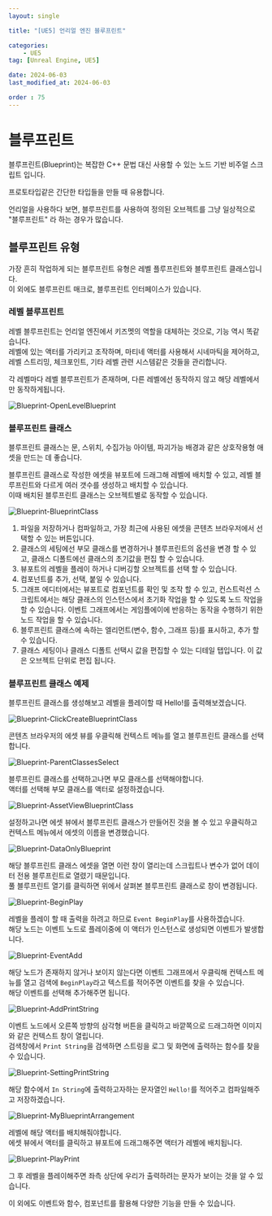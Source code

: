 ```yaml
---
layout: single

title: "[UE5] 언리얼 엔진 블루프린트"

categories:
    - UE5
tag: [Unreal Engine, UE5]

date: 2024-06-03
last_modified_at: 2024-06-03

order : 75
---
```


# 블루프린트

블루프린트(Blueprint)는 복잡한 C++ 문법 대신 사용할 수 있는 노드 기반 비주얼 스크립트 입니다.  

프로토타입같은 간단한 타입들을 만들 때 유용합니다.

언리얼을 사용하다 보면, 블루프린트를 사용하여 정의된 오브젝트를 그냥 일상적으로 "블루프린트" 라 하는 경우가 많습니다.

## 블루프린트 유형

가장 흔히 작업하게 되는 블루프린트 유형은 레벨 플루프린트와 블루프린트 클래스입니다.  
이 외에도 블루프린트 매크로, 블루프린트 인터페이스가 있습니다.

### 레벨 블루프린트

레벨 블루프린트는 언리얼 엔진에서 키즈멧의 역할을 대체하는 것으로, 기능 역시 똑같습니다.  
레벨에 있는 액터를 가리키고 조작하며, 마티네 액터를 사용해서 시네마틱을 제어하고, 레벨 스트리밍, 체크포인트, 기타 레벨 관련 시스템같은 것들을 관리합니다.

각 레벨마다 레벨 블루프린트가 존재하며, 다른 레벨에선 동작하지 않고 해당 레벨에서만 동작하게됩니다.

![Blueprint-OpenLevelBlueprint]({{site.url}}/images/ue5/ue5/2024-06-03-Blueprint/Blueprint-OpenLevelBlueprint.PNG)

### 블루프린트 클래스

블루프린트 클래스는 문, 스위치, 수집가능 아이템, 파괴가능 배경과 같은 상호작용형 애셋을 만드는 데 좋습니다.

블루프린트 클래스로 작성한 에셋을 뷰포트에 드래그해 레벨에 배치할 수 있고, 레벨 블루프린트와 다르게 여러 갯수를 생성하고 배치할 수 있습니다.  
이때 배치된 블루프린트 클래스는 오브젝트별로 동작할 수 있습니다.

![Blueprint-BlueprintClass]({{site.url}}/images/ue5/ue5/2024-06-03-Blueprint/Blueprint-BlueprintClass.PNG)

1. 파일을 저장하거나 컴파일하고, 가장 최근에 사용된 에셋을 콘텐츠 브라우저에서 선택할 수 있는 버튼입니다.
2. 클래스의 세팅에선 부모 클래스를 변경하거나 블루프린트의 옵션을 변경 할 수 있고, 클래스 디폴트에선 클래스의 초기값을 편집 할 수 있습니다.
3. 뷰포트의 레벨을 플레이 하거나 디버깅할 오브젝트를 선택 할 수 있습니다.
4. 컴포넌트를 추가, 선택, 붙일 수 있습니다.
5. 그래프 에디터에서는 뷰포트로 컴포넌트를 확인 및 조작 할 수 있고, 컨스트럭션 스크립트에서는 해당 클래스의 인스턴스에서 초기화 작업을 할 수 있도록 노드 작업을 할 수 있습니다. 이벤트 그래프에서는 게임플에이에 반응하는 동작을 수행하기 위한 노드 작업을 할 수 있습니다.
6. 블루프린트 클래스에 속하는 엘리먼트(변수, 함수, 그래프 등)를 표시하고, 추가 할 수 있습니다.
7. 클래스 세팅이나 클래스 디폴트 선택시 값을 편집할 수 있는 디테일 탭입니다. 이 값은 오브젝트 단위로 편집 됩니다.

### 블루프린트 클래스 예제

블루프린트 클래스를 생성해보고 레벨을 플레이할 때 Hello!를 출력해보겠습니다.

![Blueprint-ClickCreateBlueprintClass]({{site.url}}/images/ue5/ue5/2024-06-03-Blueprint/Blueprint-ClickCreateBlueprintClass.PNG)

콘텐츠 브라우저의 에셋 뷰를 우클릭해 컨텍스트 메뉴를 열고 블루프린트 클래스를 선택합니다.

![Blueprint-ParentClassesSelect]({{site.url}}/images/ue5/ue5/2024-06-03-Blueprint/Blueprint-ParentClassesSelect.PNG)

블루프린트 클래스를 선택하고나면 부모 클래스를 선택해야합니다.  
액터를 선택해 부모 클래스를 액터로 설정하겠습니다.

![Blueprint-AssetViewBlueprintClass]({{site.url}}/images/ue5/ue5/2024-06-03-Blueprint/Blueprint-AssetViewBlueprintClass.PNG)

설정하고나면 에셋 뷰에서 블루프린트 클래스가 만들어진 것을 볼 수 있고 우클릭하고 컨텍스트 메뉴에서 에셋의 이름을 변경했습니다.

![Blueprint-DataOnlyBlueprint]({{site.url}}/images/ue5/ue5/2024-06-03-Blueprint/Blueprint-DataOnlyBlueprint.PNG)

해당 블루프린트 클래스 에셋을 열면 이런 창이 열리는데 스크립트나 변수가 없어 데이터 전용 블루프린트로 열렸기 때문입니다.  
풀 블루프린트 열기를 클릭하면 위에서 살펴본 블루프린트 클래스로 창이 변경됩니다.

![Blueprint-BeginPlay]({{site.url}}/images/ue5/ue5/2024-06-03-Blueprint/Blueprint-BeginPlay.PNG)

레벨을 플레이 할 때 출력을 하려고 하므로 `Event BeginPlay`를 사용하겠습니다.  
해당 노드는 이벤트 노드로 플레이중에 이 액터가 인스턴스로 생성되면 이벤트가 발생합니다.

![Blueprint-EventAdd]({{site.url}}/images/ue5/ue5/2024-06-03-Blueprint/Blueprint-EventAdd.PNG)

해당 노드가 존재하지 않거나 보이지 않는다면 이벤트 그래프에서 우클릭해 컨텍스트 메뉴를 열고 검색에 `BeginPlay`라고 텍스트를 적어주면 이벤트를 찾을 수 있습니다.  
해당 이벤트를 선택해 추가해주면 됩니다.

![Blueprint-AddPrintString]({{site.url}}/images/ue5/ue5/2024-06-03-Blueprint/Blueprint-AddPrintString.PNG)

이벤트 노드에서 오른쪽 방향의 삼각형 버튼을 클릭하고 바깥쪽으로 드래그하면 이미지와 같은 컨텍스트 창이 열립니다.  
검색창에서 `Print String`을 검색하면 스트링을 로그 및 화면에 출력하는 함수를 찾을 수 있습니다.

![Blueprint-SettingPrintString]({{site.url}}/images/ue5/ue5/2024-06-03-Blueprint/Blueprint-SettingPrintString.PNG)

해당 함수에서 `In String`에 출력하고자하는 문자열인 `Hello!`를 적어주고 컴파일해주고 저장하겠습니다.

![Blueprint-MyBlueprintArrangement]({{site.url}}/images/ue5/ue5/2024-06-03-Blueprint/Blueprint-MyBlueprintArrangement.PNG)

레벨에 해당 액터를 배치해줘야합니다.  
에셋 뷰에서 액터를 클릭하고 뷰포트에 드래그해주면 액터가 레벨에 배치됩니다.  

![Blueprint-PlayPrint]({{site.url}}/images/ue5/ue5/2024-06-03-Blueprint/Blueprint-PlayPrint.PNG)

그 후 레벨을 플레이해주면 좌측 상단에 우리가 출력하려는 문자가 보이는 것을 알 수 있습니다.

이 외에도 이벤트와 함수, 컴포넌트를 활용해 다양한 기능을 만들 수 있습니다.